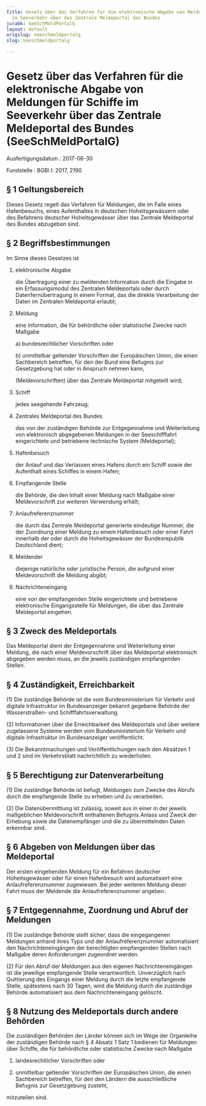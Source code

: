 ```yaml
---
Title: Gesetz über das Verfahren für die elektronische Abgabe von Meldungen für Schiffe
  im Seeverkehr über das Zentrale Meldeportal des Bundes
jurabk: SeeSchMeldPortalG
layout: default
origslug: seeschmeldportalg
slug: seeschmeldportalg

---
```


# Gesetz über das Verfahren für die elektronische Abgabe von Meldungen für Schiffe im Seeverkehr über das Zentrale Meldeportal des Bundes (SeeSchMeldPortalG)

Ausfertigungsdatum
:   2017-06-30

Fundstelle
:   BGBl I: 2017, 2190


## § 1 Geltungsbereich

Dieses Gesetz regelt das Verfahren für Meldungen, die im Falle eines
Hafenbesuchs, eines Aufenthaltes in deutschen Hoheitsgewässern oder
des Befahrens deutscher Hoheitsgewässer über das Zentrale Meldeportal
des Bundes abzugeben sind.


## § 2 Begriffsbestimmungen

Im Sinne dieses Gesetzes ist

1.  elektronische Abgabe

    die Übertragung einer zu meldenden Information durch die Eingabe in
    ein Erfassungsmodul des Zentralen Meldeportals oder durch
    Datenfernübertragung in einem Format, das die direkte Verarbeitung der
    Daten im Zentralen Meldeportal erlaubt;


2.  Meldung

    eine Information, die für behördliche oder statistische Zwecke nach
    Maßgabe

    a)  bundesrechtlicher Vorschriften oder


    b)  unmittelbar geltender Vorschriften der Europäischen Union, die einen
        Sachbereich betreffen, für den der Bund eine Befugnis zur Gesetzgebung
        hat oder in Anspruch nehmen kann,




    (Meldevorschriften) über das Zentrale Meldeportal mitgeteilt wird;


3.  Schiff

    jedes seegehende Fahrzeug;


4.  Zentrales Meldeportal des Bundes

    das von der zuständigen Behörde zur Entgegennahme und Weiterleitung
    von elektronisch abgegebenen Meldungen in der Seeschifffahrt
    eingerichtete und betriebene technische System (Meldeportal);


5.  Hafenbesuch

    der Anlauf und das Verlassen eines Hafens durch ein Schiff sowie der
    Aufenthalt eines Schiffes in einem Hafen;


6.  Empfangende Stelle

    die Behörde, die den Inhalt einer Meldung nach Maßgabe einer
    Meldevorschrift zur weiteren Verwendung erhält;


7.  Anlaufreferenznummer

    die durch das Zentrale Meldeportal generierte eindeutige Nummer, die
    der Zuordnung einer Meldung zu einem Hafenbesuch oder einer Fahrt
    innerhalb der oder durch die Hoheitsgewässer der Bundesrepublik
    Deutschland dient;


8.  Meldender

    diejenige natürliche oder juristische Person, die aufgrund einer
    Meldevorschrift die Meldung abgibt;


9.  Nachrichteneingang

    eine von der empfangenden Stelle eingerichtete und betriebene
    elektronische Eingangsstelle für Meldungen, die über das Zentrale
    Meldeportal eingehen.





## § 3 Zweck des Meldeportals

Das Meldeportal dient der Entgegennahme und Weiterleitung einer
Meldung, die nach einer Meldevorschrift über das Meldeportal
elektronisch abgegeben werden muss, an die jeweils zuständigen
empfangenden Stellen.


## § 4 Zuständigkeit, Erreichbarkeit

(1) Die zuständige Behörde ist die vom Bundesministerium für Verkehr
und digitale Infrastruktur im Bundesanzeiger bekannt gegebene Behörde
der Wasserstraßen- und Schifffahrtsverwaltung.

(2) Informationen über die Erreichbarkeit des Meldeportals und über
weitere zugelassene Systeme werden vom Bundesministerium für Verkehr
und digitale Infrastruktur im Bundesanzeiger veröffentlicht.

(3) Die Bekanntmachungen und Veröffentlichungen nach den Absätzen 1
und 2 sind im Verkehrsblatt nachrichtlich zu wiederholen.


## § 5 Berechtigung zur Datenverarbeitung

(1) Die zuständige Behörde ist befugt, Meldungen zum Zwecke des Abrufs
durch die empfangende Stelle zu erheben und zu verarbeiten.

(2) Die Datenübermittlung ist zulässig, soweit aus in einer in der
jeweils maßgeblichen Meldevorschrift enthaltenen Befugnis Anlass und
Zweck der Erhebung sowie die Datenempfänger und die zu übermittelnden
Daten erkennbar sind.


## § 6 Abgeben von Meldungen über das Meldeportal

Der ersten eingehenden Meldung für ein Befahren deutscher
Hoheitsgewässer oder für einen Hafenbesuch wird automatisiert eine
Anlaufreferenznummer zugewiesen. Bei jeder weiteren Meldung dieser
Fahrt muss der Meldende die Anlaufreferenznummer angeben.


## § 7 Entgegennahme, Zuordnung und Abruf der Meldungen

(1) Die zuständige Behörde stellt sicher, dass die eingegangenen
Meldungen anhand ihres Typs und der Anlaufreferenznummer automatisiert
den Nachrichteneingängen der berechtigten empfangenden Stellen nach
Maßgabe deren Anforderungen zugeordnet werden.

(2) Für den Abruf der Meldungen aus den eigenen Nachrichteneingängen
ist die jeweilige empfangende Stelle verantwortlich. Unverzüglich nach
Quittierung des Eingangs einer Meldung durch die letzte empfangende
Stelle, spätestens nach 30 Tagen, wird die Meldung durch die
zuständige Behörde automatisiert aus dem Nachrichteneingang gelöscht.


## § 8 Nutzung des Meldeportals durch andere Behörden

Die zuständigen Behörden der Länder können sich im Wege der Organleihe
der zuständigen Behörde nach § 4 Absatz 1 Satz 1 bedienen für
Meldungen über Schiffe, die für behördliche oder statistische Zwecke
nach Maßgabe

1.  landesrechtlicher Vorschriften oder


2.  unmittelbar geltender Vorschriften der Europäischen Union, die einen
    Sachbereich betreffen, für den den Ländern die ausschließliche
    Befugnis zur Gesetzgebung zusteht,



mitzuteilen sind.


